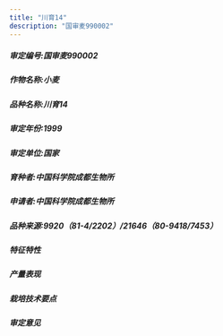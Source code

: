 ```yaml
---
title: "川育14"
description: "国审麦990002"
---
```

##### 审定编号:国审麦990002

##### 作物名称:小麦

##### 品种名称:川育14

##### 审定年份:1999

##### 审定单位:国家

##### 育种者:中国科学院成都生物所

##### 申请者:中国科学院成都生物所

##### 品种来源:9920（81-4/2202）/21646（80-9418/7453）

##### 特征特性


##### 产量表现


##### 栽培技术要点


##### 审定意见

